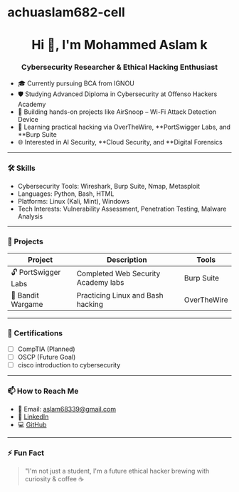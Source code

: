 # achuaslam682-cell
<h1 align="center">Hi 👋, I'm Mohammed Aslam k </h1>
<h3 align="center">Cybersecurity Researcher & Ethical Hacking Enthusiast</h3>

- 🎓 Currently pursuing BCA from IGNOU  
- 🛡 Studying Advanced Diploma in Cybersecurity at Offenso Hackers Academy  
- 🧪 Building hands-on projects like AirSnoop – Wi-Fi Attack Detection Device  
- 🔐 Learning practical hacking via OverTheWire, **PortSwigger Labs, and **Burp Suite
- 🌐 Interested in AI Security, **Cloud Security, and **Digital Forensics

---

### 🛠 Skills

- Cybersecurity Tools: Wireshark, Burp Suite, Nmap, Metasploit  
- Languages: Python, Bash, HTML  
- Platforms: Linux (Kali, Mint), Windows  
- Tech Interests: Vulnerability Assessment, Penetration Testing, Malware Analysis

---

### 🧪 Projects

| Project | Description | Tools |
|--------|-------------|-------|
| 🔓 PortSwigger Labs | Completed Web Security Academy labs | Burp Suite |
| 🧱 Bandit Wargame | Practicing Linux and Bash hacking | OverTheWire |

---

### 📜 Certifications

- [ ] CompTIA  (Planned)  
- [ ] OSCP (Future Goal)  
- [ ] cisco introduction to cybersecurity
---

### 📫 How to Reach Me

- 📧 Email: aslam68339@gmail.com  
- 💼 [LinkedIn](https://www.linkedin.com/in/aslam-a70044314)  
- 💻 [GitHub](https://achuaslam682-cell)  

---

### ⚡ Fun Fact
> "I'm not just a student, I'm a future ethical hacker brewing with curiosity & coffee ☕
